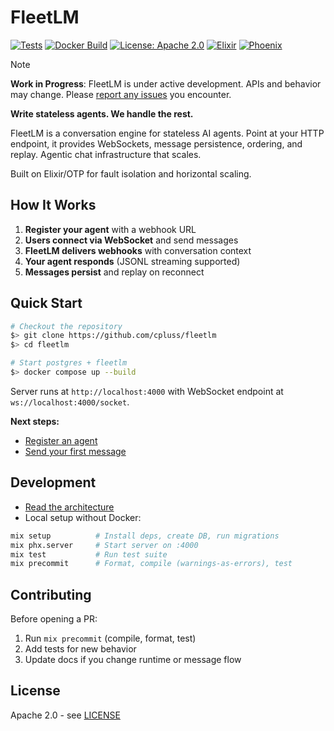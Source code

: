 # FleetLM

[![Tests](https://github.com/cpluss/fleetlm/actions/workflows/test.yml/badge.svg)](https://github.com/cpluss/fleetlm/actions/workflows/test.yml)
[![Docker Build](https://github.com/cpluss/fleetlm/actions/workflows/docker-build.yml/badge.svg)](https://github.com/cpluss/fleetlm/actions/workflows/docker-build.yml)
[![License: Apache 2.0](https://img.shields.io/badge/License-Apache%202.0-blue.svg)](https://opensource.org/licenses/Apache-2.0)
[![Elixir](https://img.shields.io/badge/Elixir-1.18.4-purple.svg)](https://elixir-lang.org/)
[![Phoenix](https://img.shields.io/badge/Phoenix-1.8.1-red.svg)](https://phoenixframework.org/)

> [!NOTE]
> **Work in Progress**: FleetLM is under active development. APIs and behavior may change. Please [report any issues](https://github.com/cpluss/fleetlm/issues) you encounter.

**Write stateless agents. We handle the rest.**

FleetLM is a conversation engine for stateless AI agents. Point at your HTTP endpoint, it provides WebSockets, message persistence, ordering, and replay. Agentic chat infrastructure that scales.

Built on Elixir/OTP for fault isolation and horizontal scaling.

## How It Works

1. **Register your agent** with a webhook URL
2. **Users connect via WebSocket** and send messages
3. **FleetLM delivers webhooks** with conversation context
4. **Your agent responds** (JSONL streaming supported)
5. **Messages persist** and replay on reconnect

## Quick Start

```bash
# Checkout the repository
$> git clone https://github.com/cpluss/fleetlm
$> cd fleetlm

# Start postgres + fleetlm
$> docker compose up --build
```

Server runs at `http://localhost:4000` with WebSocket endpoint at `ws://localhost:4000/socket`.

**Next steps:**
- [Register an agent](docs/quickstart.md#2-register-an-agent)
- [Send your first message](docs/quickstart.md#4-send-a-message)

## Development

- [Read the architecture](docs/architecture.md)
- Local setup without Docker:

```bash
mix setup          # Install deps, create DB, run migrations
mix phx.server     # Start server on :4000
mix test           # Run test suite
mix precommit      # Format, compile (warnings-as-errors), test
```

## Contributing

Before opening a PR:

1. Run `mix precommit` (compile, format, test)
2. Add tests for new behavior
3. Update docs if you change runtime or message flow

## License

Apache 2.0 - see [LICENSE](LICENSE)
